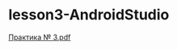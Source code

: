 # lesson3-AndroidStudio
[Практика № 3.pdf](https://github.com/RakhmanKichibekov/lesson3-AndroidStudio/files/11190954/3.pdf)
